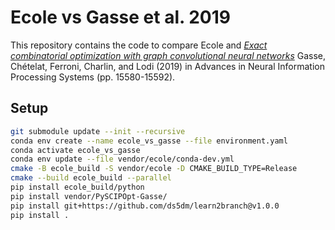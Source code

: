 # Ecole vs Gasse et al. 2019

This repository contains the code to compare Ecole and
*[Exact combinatorial optimization with graph convolutional neural networks](http://papers.nips.cc/paper/9690-exact-combinatorial-optimization-with-graph-convolutional-neural-networks)*
Gasse, Chételat, Ferroni, Charlin, and Lodi (2019) in Advances in Neural Information Processing Systems (pp. 15580-15592).

## Setup
```bash
git submodule update --init --recursive
conda env create --name ecole_vs_gasse --file environment.yaml
conda activate ecole_vs_gasse
conda env update --file vendor/ecole/conda-dev.yml
cmake -B ecole_build -S vendor/ecole -D CMAKE_BUILD_TYPE=Release
cmake --build ecole_build --parallel
pip install ecole_build/python
pip install vendor/PySCIPOpt-Gasse/
pip install git+https://github.com/ds5dm/learn2branch@v1.0.0
pip install .
```

